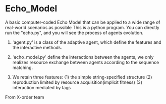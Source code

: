 # Echo_Model
A basic computer-coded Echo Model that can be  applied to a wide range of real-world scenarios as possible
This is a python program. You can directly run the "echo.py", and you will see the process of agents evolution.
1. 'agent.py' is a class of the adaptive agent, which define the features and the interactive methods.
2. 'echo_model.py' define the interactions between the agents, we only realizes resource exchange between agents according to the sequence matching.

3. We retain three features:
  (1) the simple string-specified structure 
  (2) reproduction limited by resource acquisition(implicit fitness)
  (3) interaction mediated by tags
  
From X-order team  
